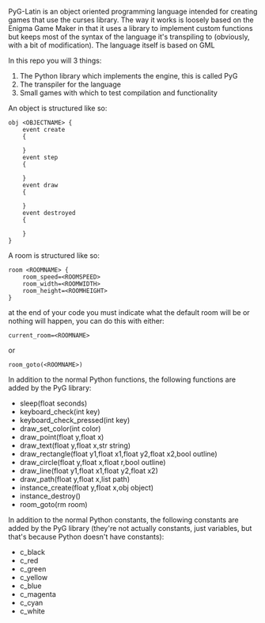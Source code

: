 PyG-Latin is an object oriented programming language intended for creating games that use the curses library.
The way it works is loosely based on the Enigma Game Maker in that it uses a library to implement
custom functions but keeps most of the syntax of the language it's transpiling to (obviously, with a bit of modification).
The language itself is based on GML


In this repo you will 3 things:
1. The Python library which implements the engine, this is called PyG
2. The transpiler for the language
3. Small games with which to test compilation and functionality

An object is structured like so:
```
obj <OBJECTNAME> {
    event create
    {

    }
    event step
    {

    }
    event draw
    {

    }
    event destroyed
    {

    }
}
```
A room is structured like so:
```
room <ROOMNAME> {
    room_speed=<ROOMSPEED>
    room_width=<ROOMWIDTH>
    room_height=<ROOMHEIGHT>
}
```
at the end of your code you must indicate what the default room will be or nothing will happen, you can do this with either:
```
current_room=<ROOMNAME>
```
or
```
room_goto(<ROOMNAME>)
```

In addition to the normal Python functions, the following functions are added by the PyG library:
* sleep(float seconds)
* keyboard_check(int key)
* keyboard_check_pressed(int key)
* draw_set_color(int color)
* draw_point(float y,float x)
* draw_text(float y,float x,str string)
* draw_rectangle(float y1,float x1,float y2,float x2,bool outline)
* draw_circle(float y,float x,float r,bool outline)
* draw_line(float y1,float x1,float y2,float x2)
* draw_path(float y,float x,list path)
* instance_create(float y,float x,obj object)
* instance_destroy()
* room_goto(rm room)

In addition to the normal Python constants, the following constants are added by the PyG library (they're not actually constants, just variables, but that's because Python doesn't have constants):
* c_black
* c_red
* c_green
* c_yellow
* c_blue
* c_magenta
* c_cyan
* c_white
